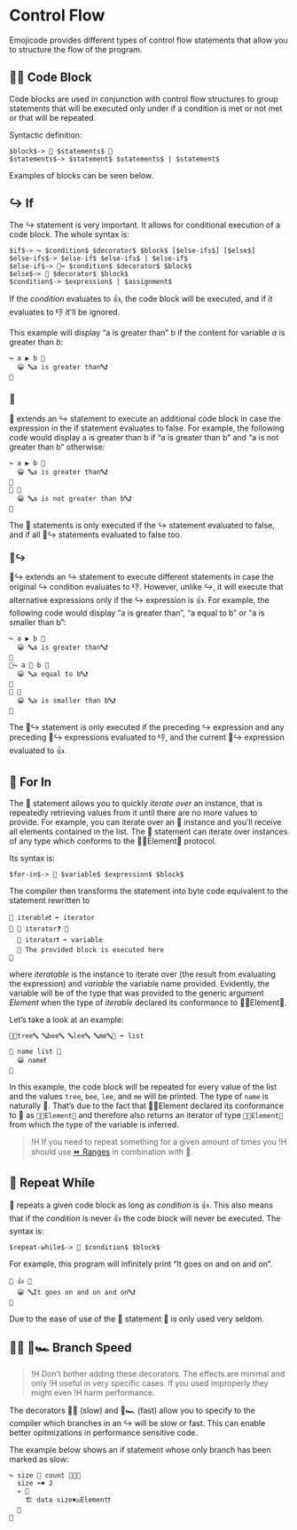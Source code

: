 # Control Flow

Emojicode provides different types of control flow statements that allow you to
structure the flow of the program.

## 🍇🍉 Code Block

Code blocks are used in conjunction with control flow structures to group
statements that will be executed only under if a condition is met or not met
or that will be repeated.

Syntactic definition:

```syntax
$block$-> 🍇 $statements$ 🍉
$statements$-> $statement$ $statements$ | $statement$
```

Examples of blocks can be seen below.

## ↪️ If

The ↪️ statement is very important. It allows for conditional execution of a
code block. The whole syntax is:

```syntax
$if$-> ↪️ $condition$ $decorator$ $block$ [$else-ifs$] [$else$]
$else-ifs$-> $else-if$ $else-ifs$ | $else-if$
$else-if$-> 🙅‍↪️ $condition$ $decorator$ $block$
$else$-> 🙅‍ $decorator$ $block$
$condition$-> $expression$ | $assignment$
```

If the *condition* evaluates to 👍, the code block will be executed, and
if it evaluates to 👎 it'll be ignored.

This example will display “a is greater than” b if the content for variable *a*
is greater than *b*:

```
↪️ a ▶️ b 🍇
  😀 🔤a is greater than🔤❗️
🍉
```

### 🙅

🙅 extends an ↪️ statement to execute an additional code block in case the
expression in the if statement evaluates to false. For example, the following
code would display a is greater than b if “a is greater than b” and “a is not
greater than b” otherwise:

```
↪️ a ▶️ b 🍇
  😀 🔤a is greater than🔤❗️
🍉
🙅 🍇
  😀 🔤a is not greater than b🔤❗️
🍉
```

The 🙅 statements is only executed if the ↪️ statement evaluated to false, and
if all 🙅↪️ statements evaluated to false too.

### 🙅↪️

🙅↪️ extends an ↪️ statement to execute different statements in case the original
↪️ condition evaluates to 👎. However, unlike ↪️, it will execute that
alternative expressions only if the ↪️ expression is 👍. For example, the
following code would display “a is greater than”, “a equal to b” or “a is
smaller than b”:

```
↪️ a ▶️ b 🍇
  😀 🔤a is greater than🔤❗️
🍉
🙅↪️ a 🙌 b 🍇
  😀 🔤a equal to b🔤❗️
🍉
🙅 🍇
  😀 🔤a is smaller than b🔤❗️
🍉
```

The 🙅↪️ statement is only executed if the preceding ↪️ expression and any
preceding 🙅↪️ expressions evaluated to 👎, and the current 🙅↪️ expression
evaluated to 👍.

## 🔂 For In

The 🔂 statement allows you to quickly *iterate over* an instance, that is
repeatedly retrieving values from it until there are no more values to provide.
For example, you can iterate over an 🍨 instance and you’ll receive all elements
contained in the list. The 🔂 statement can iterate over instances of any type
which conforms to the 🔂🐚Element🍆 protocol.

Its syntax is:

```syntax
$for-in$-> 🔂 $variable$ $expression$ $block$
```

The compiler then transforms the statement into byte code equivalent to the
statement rewritten to

```
🍡 iterable❗️ ➡️ iterator
🔁 🔽 iterator❓️ 🍇
  🔽 iterator❗️ ➡️ variable
  💭 The provided block is executed here
🍉
```

where *iteratable* is the instance to iterate over (the result from evaluating
the expression) and *variable* the variable name provided. Evidently, the
variable will be of the type that was provided to the generic argument *Element*
when the type of *iterable* declared its conformance to 🔂🐚Element🍆.

Let’s take a look at an example:

```
🍨🔤tree🔤 🔤bee🔤 🔤lee🔤 🔤me🔤🍆 ➡️ list

🔂 name list 🍇
  😀 name❗️
🍉
```

In this example, the code block will be repeated for every value of the list
and the values `tree`, `bee`, `lee`, and `me` will be printed. The type of
`name` is naturally 🔡. That’s due to the fact that 🍨🐚Element
declared its conformance to 🔂 as `🔂🐚Element🍆` and therefore also returns
an iterator of type `🍡🐚Element🍆` from which the type of the variable is
inferred.

>!H If you need to repeat something for a given amount of times you
>!H should use [⏩ Ranges](the-s-package.html#-ranges) in combination with 🔂.

## 🔁 Repeat While

🔁 repeats a given code block as long as *condition* is 👍. This also means
that if the *condition* is never 👍 the code block will never be executed.
The syntax is:

```syntax
$repeat-while$-> 🔁 $condition$ $block$
```

For example, this program will infinitely print “It goes on and on and on”.

```
🔁 👍 🍇
  😀 🔤It goes on and on and on🔤❗️
🍉
```

Due to the ease of use of the 🔂 statement 🔁 is only used very seldom.

## 🎍🐌 🎍🏎 Branch Speed

>!H Don’t bother adding these decorators. The effects are minimal and only
>!H useful in very specific cases. If you used improperly they might even
>!H harm performance.

The decorators 🎍🐌 (slow) and 🎍🏎 (fast) allow you to specify to the compiler
which branches in an ↪️ will be slow or fast. This can enable better
opitmizations in performance sensitive code.

The example below shows an if statement whose only branch has been marked as
slow:

```
↪️ size 🙌 count 🎍🐌🍇
  size ⬅️✖️ 2
  ☣️ 🍇
    🏗 data size✖️⚖️Element❗️
  🍉
🍉
```
